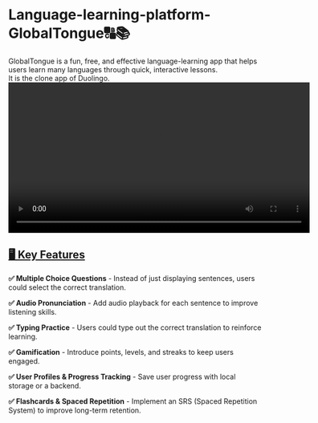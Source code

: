 # Language-learning-platform-GlobalTongue🔠📚

GlobalTongue is a fun, free, and effective language-learning app that helps users learn many languages through quick, interactive lessons.  
It is the clone app of Duolingo.
<video src="https://github.com/atchayasenthilkumar/Language-learning-platform---Global-Tongue/assets/12345678/abcd1234-efgh5678-ijkl90mn" controls width="600"></video>




<h2><u>🖥️ Key Features</u></h2>

**✅ Multiple Choice Questions** - Instead of just displaying sentences, users could select the correct translation.  

**✅ Audio Pronunciation** - Add audio playback for each sentence to improve listening skills.  

**✅ Typing Practice** - Users could type out the correct translation to reinforce learning.  

**✅ Gamification** - Introduce points, levels, and streaks to keep users engaged.  

**✅ User Profiles & Progress Tracking** - Save user progress with local storage or a backend.  

**✅ Flashcards & Spaced Repetition** - Implement an SRS (Spaced Repetition System) to improve long-term retention.  
